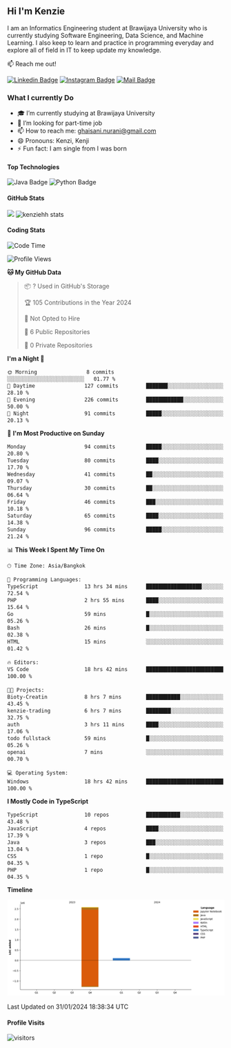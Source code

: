 ## Hi I'm Kenzie

I am an Informatics Engineering student at Brawijaya University who is currently studying Software Engineering, Data Science, and Machine Learning. I also keep to learn and practice in programming everyday and explore all of field in IT to keep update my knowledge.

:mailbox: Reach me out!

[![Linkedin Badge](https://img.shields.io/badge/-Kenzie_Taqiyassar-0e76a8?style=flat&labelColor=0e76a8&logo=linkedin&logoColor=white)](https://www.linkedin.com/in/kenzie-taqiyassar-37458b1aa/) 
[![Instagram Badge](https://img.shields.io/badge/-@__kenziehh_-e84393?style=flat&labelColor=e84393&logo=instagram&logoColor=white)](https://www.instagram.com/_kenziehh/) 
[![Mail Badge](https://img.shields.io/badge/-ghaisani.nurani-c0392b?style=flat&labelColor=c0392b&logo=gmail&logoColor=white)](mailto:ghaisani.nurani@gmail.com)

### What I currently Do

- 🎓 I’m currently studying at Brawijaya University
- 💼 I’m looking for part-time job
- 📫 How to reach me: ghaisani.nurani@gmail.com
- 😄 Pronouns: Kenzi, Kenji
- ⚡ Fun fact: I am single from I was born

#### Top Technologies
![Java Badge](https://img.shields.io/badge/Java-%23FF0000?style=for-the-badge&logo=coffee&logoColor=white&labelColor=red)
![Python Badge](https://img.shields.io/badge/Python-%230492C2?style=for-the-badge&logo=python&labelColor=black)

#### GitHub Stats
<img src="https://github-readme-stats.vercel.app/api?username=kenziehh"/>
<img src="https://github-readme-stats-xi-nine-74.vercel.app/api/top-langs/?username=kenziehh&hide_border=false&include_all_commits=true&count_private=true&layout=compact" alt="kenziehh stats"/>


#### Coding Stats
<!--START_SECTION:waka-->
![Code Time](http://img.shields.io/badge/Code%20Time-156%20hrs%208%20mins-blue)

![Profile Views](http://img.shields.io/badge/Profile%20Views-3-blue)

**🐱 My GitHub Data** 

> 📦 ? Used in GitHub's Storage 
 > 
> 🏆 105 Contributions in the Year 2024
 > 
> 🚫 Not Opted to Hire
 > 
> 📜 6 Public Repositories 
 > 
> 🔑 0 Private Repositories 
 > 
**I'm a Night 🦉** 

```text
🌞 Morning                8 commits           ░░░░░░░░░░░░░░░░░░░░░░░░░   01.77 % 
🌆 Daytime                127 commits         ███████░░░░░░░░░░░░░░░░░░   28.10 % 
🌃 Evening                226 commits         ████████████░░░░░░░░░░░░░   50.00 % 
🌙 Night                  91 commits          █████░░░░░░░░░░░░░░░░░░░░   20.13 % 
```
📅 **I'm Most Productive on Sunday** 

```text
Monday                   94 commits          █████░░░░░░░░░░░░░░░░░░░░   20.80 % 
Tuesday                  80 commits          ████░░░░░░░░░░░░░░░░░░░░░   17.70 % 
Wednesday                41 commits          ██░░░░░░░░░░░░░░░░░░░░░░░   09.07 % 
Thursday                 30 commits          ██░░░░░░░░░░░░░░░░░░░░░░░   06.64 % 
Friday                   46 commits          ███░░░░░░░░░░░░░░░░░░░░░░   10.18 % 
Saturday                 65 commits          ████░░░░░░░░░░░░░░░░░░░░░   14.38 % 
Sunday                   96 commits          █████░░░░░░░░░░░░░░░░░░░░   21.24 % 
```


📊 **This Week I Spent My Time On** 

```text
🕑︎ Time Zone: Asia/Bangkok

💬 Programming Languages: 
TypeScript               13 hrs 34 mins      ██████████████████░░░░░░░   72.54 % 
PHP                      2 hrs 55 mins       ████░░░░░░░░░░░░░░░░░░░░░   15.64 % 
Go                       59 mins             █░░░░░░░░░░░░░░░░░░░░░░░░   05.26 % 
Bash                     26 mins             █░░░░░░░░░░░░░░░░░░░░░░░░   02.38 % 
HTML                     15 mins             ░░░░░░░░░░░░░░░░░░░░░░░░░   01.42 % 

🔥 Editors: 
VS Code                  18 hrs 42 mins      █████████████████████████   100.00 % 

🐱‍💻 Projects: 
Bioty-Creatin            8 hrs 7 mins        ███████████░░░░░░░░░░░░░░   43.45 % 
kenzie-trading           6 hrs 7 mins        ████████░░░░░░░░░░░░░░░░░   32.75 % 
auth                     3 hrs 11 mins       ████░░░░░░░░░░░░░░░░░░░░░   17.06 % 
todo fullstack           59 mins             █░░░░░░░░░░░░░░░░░░░░░░░░   05.26 % 
openai                   7 mins              ░░░░░░░░░░░░░░░░░░░░░░░░░   00.70 % 

💻 Operating System: 
Windows                  18 hrs 42 mins      █████████████████████████   100.00 % 
```

**I Mostly Code in TypeScript** 

```text
TypeScript               10 repos            ███████████░░░░░░░░░░░░░░   43.48 % 
JavaScript               4 repos             ████░░░░░░░░░░░░░░░░░░░░░   17.39 % 
Java                     3 repos             ███░░░░░░░░░░░░░░░░░░░░░░   13.04 % 
CSS                      1 repo              █░░░░░░░░░░░░░░░░░░░░░░░░   04.35 % 
PHP                      1 repo              █░░░░░░░░░░░░░░░░░░░░░░░░   04.35 % 
```



**Timeline**

![Lines of Code chart](https://raw.githubusercontent.com/kenziehh/kenziehh/master/assets/bar_graph.png)


 Last Updated on 31/01/2024 18:38:34 UTC
<!--END_SECTION:waka-->


#### Profile Visits

![visitors](https://visitor-badge.glitch.me/badge?page_id=kenziehh.kenziehh)





